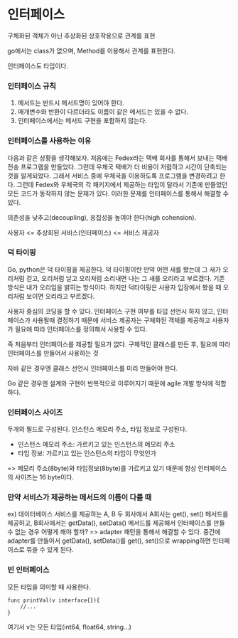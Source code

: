 # 인터페이스 
구체화된 객체가 아닌 추상화된 상호작용으로 관계를 표현

go에서는 class가 없으며, Method를 이용해서 관계를 표현한다.

인터페이스도 타입이다. 

### 인터페이스 규칙
1. 메서드는 반드시 메서드명이 있어야 한다. 
2. 매개변수와 반환이 다르더라도 이름이 같은 메서드는 있을 수 없다.
3. 인터페이스에서는 메서드 구현을 포함하지 않는다. 

### 인터페이스를 사용하는 이유
다음과 같은 상황을 생각해보자.
처음에는 Fedex라는 택배 회사를 통해서 보내는 택배 전송 프로그램을 만들었다. 그런데 우체국 택배가 더 비용이 저렴하고 시간이 단축되는 것을 알게되었다. 그래서 서비스 중에 우체국을 이용하도록 프로그램을 변경하려고 한다. 그런데 Fedex와 우체국의 각 패키지에서 제공하는 타입이 달라서 기존에 만들었던 모든 코드가 동작하지 않는 문제가 있다. 이러한 문제를 인터페이스를 통해서 해결할 수 있다. 


의존성을 낮추고(decoupling), 응집성을 높여야 한다(high cohension). 

사용자 <= 추상회된 서비스(인터페이스) <= 서비스 제공자

### 덕 타이핑
Go, python은 덕 타이핑을 제공한다.
덕 타이핑이란 
만약 어떤 새를 봤는데 그 새가 오리처럼 걷고, 오리처럼 날고 오리처럼 소리내면 나는 그 새를 오리라고 부르겠다. 
기존 방식은 내가 오리임을 밝히는 방식이다.
하지만 덕타이핑은 사용자 입장에서 봤을 때 오리처럼 보이면 오리라고 부르겠다. 

사용자 중심의 코딩을 할 수 있다.
인터페이스 구현 여부를 타입 선언시 하지 않고, 인터페이스가 사용될때 결정하기 때문에 서비스 제공자는 구체화된 객체를 제공하고 사용자가 필요에 따라 인터페이스를 정의해서 사용할 수 있다. 

즉 처음부터 인터페이스를 제공할 필요가 없다. 
구체적인 클래스를 만든 후, 필요에 따라 인터페이스를 만들어서 사용하는 것

자바 같은 경우엔 클래스 선언시 인터페이스를 미리 만들어야 한다.

Go 같은 경우엔 설계와 구현이 반복적으로 이루어지기 때문에 agile 개발 방식에 적합하다. 

### 인터페이스 사이즈
두개의 필드로 구성된다. 
인스턴스 메모리 주소, 타입 정보로 구성된다. 
- 인스턴스 메모리 주소: 가르키고 있는 인스턴스의 메모리 주소 
- 타입 정보: 가르키고 있는 인스턴스의 타입이 무엇인가 

=> 메모리 주소(8byte)와 타입정보(8byte)를 가르키고 있기 때문에 항상 인터페이스의 사이즈는 16 byte이다. 


### 만약 서비스가 제공하는 메서드의 이름이 다를 때 
ex) 데이터베이스 서비스를 제공하는 A, B 두 회사에서 A회사는 get(), set() 메서드를 제공하고, B회사에서는  getData(), setData() 메서드를 제공해서 인터페이스를 만들 수 없는 경우 어떻게 해야 할까?
=> adapter 패턴을 통해서 해결할 수 있다. 
중간에 adapter를 만들어서 getData(), setData()를 get(), set()으로 wrapping하면 인터페이스로 묶을 수 있게 된다. 


### 빈 인터페이스

모든 타입을 의미할 때 사용한다.

```
func printVal(v interface{}){
    //...
}
```
여기서 v는 모든 타입(int64, float64, string...)